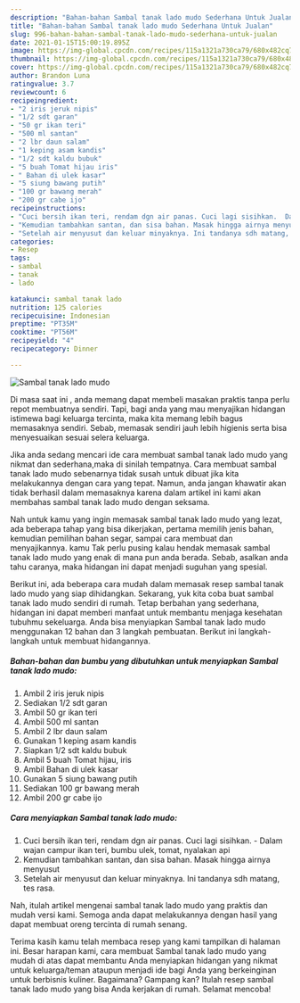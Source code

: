 ```yaml
---
description: "Bahan-bahan Sambal tanak lado mudo Sederhana Untuk Jualan"
title: "Bahan-bahan Sambal tanak lado mudo Sederhana Untuk Jualan"
slug: 996-bahan-bahan-sambal-tanak-lado-mudo-sederhana-untuk-jualan
date: 2021-01-15T15:00:19.895Z
image: https://img-global.cpcdn.com/recipes/115a1321a730ca79/680x482cq70/sambal-tanak-lado-mudo-foto-resep-utama.jpg
thumbnail: https://img-global.cpcdn.com/recipes/115a1321a730ca79/680x482cq70/sambal-tanak-lado-mudo-foto-resep-utama.jpg
cover: https://img-global.cpcdn.com/recipes/115a1321a730ca79/680x482cq70/sambal-tanak-lado-mudo-foto-resep-utama.jpg
author: Brandon Luna
ratingvalue: 3.7
reviewcount: 6
recipeingredient:
- "2 iris jeruk nipis"
- "1/2 sdt garan"
- "50 gr ikan teri"
- "500 ml santan"
- "2 lbr daun salam"
- "1 keping asam kandis"
- "1/2 sdt kaldu bubuk"
- "5 buah Tomat hijau iris"
- " Bahan di ulek kasar"
- "5 siung bawang putih"
- "100 gr bawang merah"
- "200 gr cabe ijo"
recipeinstructions:
- "Cuci bersih ikan teri, rendam dgn air panas. Cuci lagi sisihkan.  Dalam wajan campur ikan teri, bumbu ulek, tomat, nyalakan api"
- "Kemudian tambahkan santan, dan sisa bahan. Masak hingga airnya menyusut"
- "Setelah air menyusut dan keluar minyaknya. Ini tandanya sdh matang, tes rasa."
categories:
- Resep
tags:
- sambal
- tanak
- lado

katakunci: sambal tanak lado 
nutrition: 125 calories
recipecuisine: Indonesian
preptime: "PT35M"
cooktime: "PT56M"
recipeyield: "4"
recipecategory: Dinner

---
```



![Sambal tanak lado mudo](https://img-global.cpcdn.com/recipes/115a1321a730ca79/680x482cq70/sambal-tanak-lado-mudo-foto-resep-utama.jpg)

Di masa  saat ini , anda memang dapat membeli masakan praktis tanpa perlu repot membuatnya sendiri. Tapi, bagi anda yang mau menyajikan hidangan istimewa bagi keluarga tercinta, maka kita memang lebih bagus memasaknya sendiri. Sebab, memasak sendiri jauh lebih higienis serta bisa menyesuaikan sesuai selera keluarga.

Jika anda sedang mencari ide cara membuat sambal tanak lado mudo yang nikmat dan sederhana,maka di sinilah tempatnya. Cara membuat sambal tanak lado mudo  sebenarnya tidak susah untuk dibuat jika kita melakukannya dengan cara yang tepat. Namun, anda jangan khawatir akan tidak berhasil dalam memasaknya 
karena dalam artikel ini kami akan membahas sambal tanak lado mudo dengan seksama.  



Nah untuk kamu yang ingin memasak sambal tanak lado mudo yang lezat, ada beberapa tahap yang bisa dikerjakan, pertama memilih jenis bahan, kemudian pemilihan bahan segar, sampai cara membuat dan menyajikannya. kamu Tak perlu pusing kalau hendak memasak sambal tanak lado mudo yang enak di mana pun anda berada. Sebab, asalkan anda  tahu caranya, maka hidangan ini dapat menjadi suguhan yang spesial.

Berikut ini, ada beberapa cara mudah dalam memasak resep sambal tanak lado mudo yang siap dihidangkan. Sekarang, yuk kita coba buat sambal tanak lado mudo sendiri di rumah. Tetap berbahan yang sederhana, hidangan ini dapat memberi manfaat untuk membantu menjaga kesehatan tubuhmu sekeluarga. Anda bisa menyiapkan Sambal tanak lado mudo menggunakan 12 bahan dan 3 langkah pembuatan. Berikut ini langkah-langkah untuk membuat hidangannya.

<!--inarticleads1-->

##### Bahan-bahan dan bumbu yang dibutuhkan untuk menyiapkan Sambal tanak lado mudo:

1. Ambil 2 iris jeruk nipis
1. Sediakan 1/2 sdt garan
1. Ambil 50 gr ikan teri
1. Ambil 500 ml santan
1. Ambil 2 lbr daun salam
1. Gunakan 1 keping asam kandis
1. Siapkan 1/2 sdt kaldu bubuk
1. Ambil 5 buah Tomat hijau, iris
1. Ambil  Bahan di ulek kasar
1. Gunakan 5 siung bawang putih
1. Sediakan 100 gr bawang merah
1. Ambil 200 gr cabe ijo




<!--inarticleads2-->

##### Cara menyiapkan Sambal tanak lado mudo:

1. Cuci bersih ikan teri, rendam dgn air panas. Cuci lagi sisihkan.  - Dalam wajan campur ikan teri, bumbu ulek, tomat, nyalakan api
1. Kemudian tambahkan santan, dan sisa bahan. Masak hingga airnya menyusut
1. Setelah air menyusut dan keluar minyaknya. Ini tandanya sdh matang, tes rasa.




Nah, itulah artikel mengenai  sambal tanak lado mudo  yang praktis dan mudah versi kami. Semoga anda dapat melakukannya dengan hasil yang dapat membuat oreng tercinta di rumah senang. 

Terima kasih kamu telah membaca resep yang kami tampilkan di halaman ini. Besar harapan kami, cara membuat  Sambal tanak lado mudo yang mudah di atas dapat membantu Anda menyiapkan hidangan yang nikmat untuk keluarga/teman ataupun menjadi ide bagi Anda yang berkeinginan untuk berbisnis kuliner. Bagaimana? Gampang kan? Itulah resep sambal tanak lado mudo yang bisa Anda kerjakan di rumah. Selamat mencoba!

